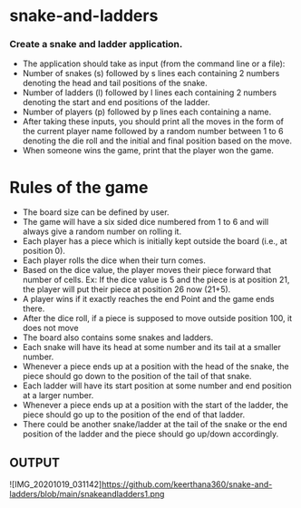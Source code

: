 # snake-and-ladders
### Create a snake and ladder application.
* The application should take as input (from the command line or a file):
* Number of snakes (s) followed by s lines each containing 2 numbers denoting the head and tail positions of the snake.
* Number of ladders (l) followed by l lines each containing 2 numbers denoting the start and end positions of the ladder.
* Number of players (p) followed by p lines each containing a name.
* After taking these inputs, you should print all the moves in the form of the current player name followed by a random number between 1 to 6 denoting the die roll and the initial and final position based on the move.
* When someone wins the game, print that the player won the game.


# Rules of the game
* The board size can be defined by user.
* The game will have a six sided dice numbered from 1 to 6 and will always give a random number on rolling it.
* Each player has a piece which is initially kept outside the board (i.e., at position 0).
* Each player rolls the dice when their turn comes.
* Based on the dice value, the player moves their piece forward that number of cells. Ex: If the dice value is 5 and the piece is at position 21, the player will put their piece at position 26 now (21+5).
* A player wins if it exactly reaches the end Point  and the game ends there.
* After the dice roll, if a piece is supposed to move outside position 100, it does not move
* The board also contains some snakes and ladders.
* Each snake will have its head at some number and its tail at a smaller number.
* Whenever a piece ends up at a position with the head of the snake, the piece should go down to the position of the tail of that snake.
* Each ladder will have its start position at some number and end position at a larger number.
* Whenever a piece ends up at a position with the start of the ladder, the piece should go up to the position of the end of that ladder.
* There could be another snake/ladder at the tail of the snake or the end position of the ladder and the piece should go up/down accordingly.
## OUTPUT
![IMG_20201019_031142]https://github.com/keerthana360/snake-and-ladders/blob/main/snakeandladders1.png
